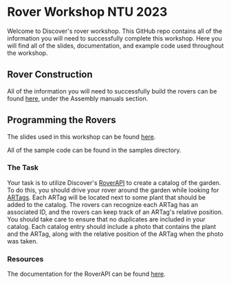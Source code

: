 # Rover Workshop NTU 2023
Welcome to Discover's rover workshop. This GitHub repo contains all of the information you will need to successfully complete this workshop. Here you will find all of the slides, documentation, and example code used throughout the workshop.

## Rover Construction

All of the information you will need to successfully build the rovers can be found [here](https://www.leorover.tech/knowledge-base), under the Assembly manuals section. 


## Programming the Rovers

The slides used in this workshop can be found [here](https://docs.google.com/presentation/d/1xyJYGWgstGPIAMLqOYLduyhFL96OdaPc/edit?usp=sharing&ouid=108201346687987838551&rtpof=true&sd=true).

All of the sample code can be found in the samples directory.

### The Task

Your task is to utilize Discover's [RoverAPI](https://github.com/DiscoverCCRI/RoverAPI) to create a catalog of the garden. To do this, you should drive your rover around the garden while looking for [ARTags](https://www.cs.cmu.edu/afs/cs/project/skinnerbots/Wiki/AprilTags/NRC-47419.pdf). Each ARTag will be located next to some plant that should be added to the catalog. The rovers can recognize each ARTag has an associated ID, and the rovers can keep track of an ARTag's relative position. You should take care to ensure that no duplicates are included in your catalog. Each catalog entry should include a photo that contains the plant and the ARTag, along with the relative position of the ARTag when the photo was taken. 

### Resources

The documentation for the RoverAPI can be found [here](https://discoverccri.github.io/rover_api.html).
